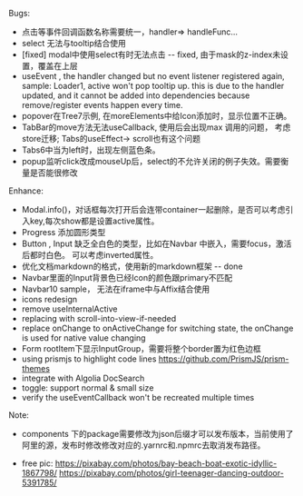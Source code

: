 Bugs:

- 点击等事件回调函数名称需要统一，handler=> handleFunc...
- select 无法与tooltip结合使用
- [fixed] modal中使用select有时无法点击 -- fixed, 由于mask的z-index未设置，覆盖在上层
- useEvent , the handler changed but no event listener registered again, sample: Loader1, active
  won't pop tooltip up. this is due to the handler updated, and it cannot be added into dependencies
  because remove/register events happen every time.
- popover在Tree7示例, 在moreElements中给Icon添加时，显示位置不正确。
- TabBar的move方法无法useCallback, 使用后会出现max 调用的问题， 考虑store迁移; Tabs的useEffect-> scroll也有这个问题
- Tabs6中当为left时，出现左侧蓝色条。
- popup监听click改成mouseUp后，select的不允许关闭的例子失效。需要衡量是否能很修改

Enhance:

- Modal.info()，对话框每次打开后会连带container一起删除，是否可以考虑引入key,每次show都是设置active属性。
- Progress 添加圆形类型
- Button , Input 缺乏全白色的类型，比如在Navbar 中嵌入，需要focus，激活后都时白色。 可以考虑inverted属性。
- 优化文档markdown的格式，使用新的markdown框架 -- done
- Navbar里面的Input背景色已经Icon的颜色跟primary不匹配
- Navbar10 sample， 无法在iframe中与Affix结合使用
- icons redesign
- remove useInternalActive
- replacing with scroll-into-view-if-needed
- replace onChange to onActiveChange for switching state, the onChange is used for native value
  changing
- Form rootItem下显示InputGroup，需要将整个border置为红色边框
- using prismjs to highlight code lines
  https://github.com/PrismJS/prism-themes
- integrate with Algolia DocSearch 
- toggle: support normal & small size
- verify the useEventCallback won't be recreated multiple times

Note:
- components 下的package需要修改为json后缀才可以发布版本，当前使用了阿里的源，发布时修改修改对应的.yarnrc和.npmrc去取消发布路径。


- free pic: https://pixabay.com/photos/bay-beach-boat-exotic-idyllic-1867798/
  https://pixabay.com/photos/girl-teenager-dancing-outdoor-5391785/

